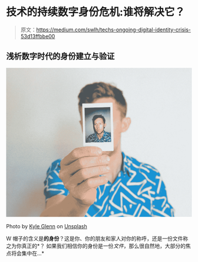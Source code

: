 # 技术的持续数字身份危机:谁将解决它？

> 原文：<https://medium.com/swlh/techs-ongoing-digital-identity-crisis-53d13ffbbe00>

## 浅析数字时代的身份建立与验证

![](img/2e31f0d958db02e7ff8f3bcb88226a3c.png)

Photo by [Kyle Glenn](https://unsplash.com/@kylejglenn?utm_source=medium&utm_medium=referral) on [Unsplash](https://unsplash.com?utm_source=medium&utm_medium=referral)

W 帽子的含义是**的身份**？这是你、你的朋友和家人对你的称呼，还是一份文件称之为你真正的*？
如果我们相信你的身份是一份*文件*，那么很自然地，大部分的焦点将会集中在…*